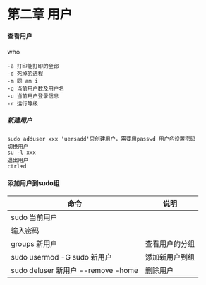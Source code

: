 # 第二章 用户
#### 查看用户
who
```
-a 打印能打印的全部
-d 死掉的进程
-m 同 am i 
-q 当前用户数及用户名
-u 当前用户登录信息
-r 运行等级
```
##### 新建用户
```
sudo adduser xxx 'uersadd'只创建用户，需要用passwd 用户名设置密码
切换用户
su -l xxx
退出用户
ctrl+d
```
#### 添加用户到sudo组
|命令|说明|
|--|--|
|sudo 当前用户||
|输入密码||
|groups 新用户|查看用户的分组|
|sudo usermod -G sudo 新用户| 添加新用户到组|
|sudo deluser 新用户 --remove -home| 删除用户|